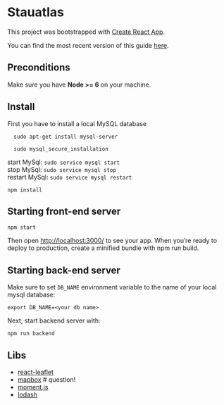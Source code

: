 # Stauatlas

This project was bootstrapped with [Create React App](https://github.com/facebookincubator/create-react-app).

You can find the most recent version of this guide [here](https://github.com/facebookincubator/create-react-app/blob/master/packages/react-scripts/template/README.md).

## Preconditions

Make sure you have **Node >= 6** on your machine.

## Install
First you have to install a local MySQL database
```
  sudo apt-get install mysql-server

  sudo mysql_secure_installation
```
start MySql: `sudo service mysql start`   
stop MySql: `sudo service mysql stop`    
restart MySql: `sudo service mysql restart`   

```
npm install
```

## Starting front-end server

```
npm start
```

Then open [http://localhost:3000/](http://localhost:3000/) to see your app.
When you’re ready to deploy to production, create a minified bundle with npm run build.

## Starting back-end server

Make sure to set `DB_NAME` environment variable to the name of your local mysql database:

```
export DB_NAME=<your db name>
```

Next, start backend server with:

```
npm run backend
```

## Libs
- [react-leaflet](https://github.com/PaulLeCam/react-leaflet)
- [mapbox](https://www.mapbox.com) # question!
- [moment.js](http://momentjs.com/docs/)
- [lodash](https://lodash.com/docs)
